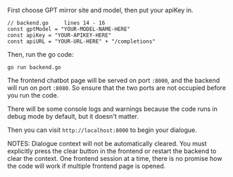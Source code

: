 First choose GPT mirror site and model, then put your apiKey in.

```Golang
// backend.go     lines 14 - 16
const gptModel = "YOUR-MODEL-NAME-HERE"
const apiKey = "YOUR-APIKEY-HERE"
const apiURL = "YOUR-URL-HERE" + "/completions"
```

Then, run the go code:

```
go run backend.go
```

The frontend chatbot page will be served on port ```:8000```, and the backend will run on port ```:8080```. So ensure that the two ports are not occupied before you run the code.

There will be some console logs and warnings because the code runs in debug mode by default, but it doesn't matter.

Then you can visit ```http://localhost:8000``` to begin your dialogue.

NOTES: Dialogue context will not be automatically cleared. You must explicitly press the clear button in the frontend or restart the backend to clear the context. One frontend session at a time, there is no promise how the code will work if multiple frontend page is opened.